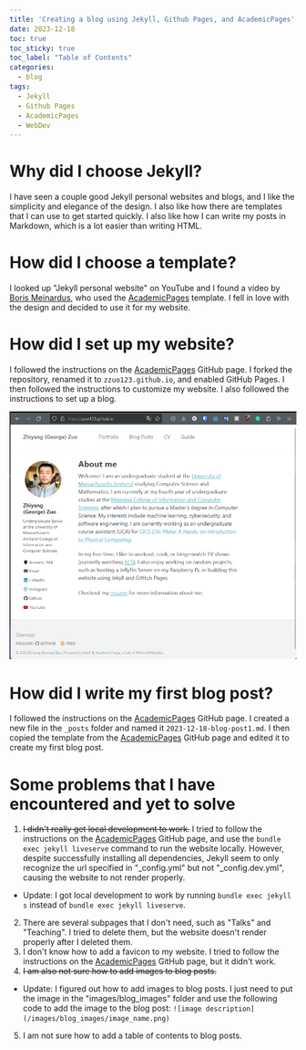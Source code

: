 ```yaml
---
title: 'Creating a blog using Jekyll, Github Pages, and AcademicPages'
date: 2023-12-18
toc: true
toc_sticky: true
toc_label: "Table of Contents"
categories:
  - blog
tags:
  - Jekyll
  - Github Pages
  - AcademicPages
  - WebDev
---
```


Why did I choose Jekyll?
======
I have seen a couple good Jekyll personal websites and blogs, and I like the simplicity and elegance of the design. I also like how there are templates that I can use to get started quickly. I also like how I can write my posts in Markdown, which is a lot easier than writing HTML.

How did I choose a template?
======
I looked up "Jekyll personal website" on YouTube and I found a video by [Boris Meinardus](https://youtu.be/8lJhXJCUYCc?si=DNQsgkaAubHTy36q), who used the [AcademicPages](https://www.github.com/academicpages/academicpages.github.io) template. I fell in love with the design and decided to use it for my website.

How did I set up my website?
======
I followed the instructions on the [AcademicPages](https://www.github.com/academicpages/academicpages.github.io) GitHub page. I forked the repository, renamed it to `zzuo123.github.io`, and enabled GitHub Pages. I then followed the instructions to customize my website. I also followed the instructions to set up a blog.

![front page](/assets/images/blog_images/20231218-post1-img1.png)

How did I write my first blog post?
======
I followed the instructions on the [AcademicPages](https://www.github.com/academicpages/academicpages.github.io) GitHub page. I created a new file in the `_posts` folder and named it `2023-12-18-blog-post1.md`. I then copied the template from the [AcademicPages](https://www.github.com/academicpages/academicpages.github.io) GitHub page and edited it to create my first blog post.

Some problems that I have encountered and yet to solve
======
1. ~~I didn't really get local development to work.~~ I tried to follow the instructions on the [AcademicPages](https://www.github.com/academicpages/academicpages.github.io) GitHub page, and use the `bundle exec jekyll liveserve` command to run the website locally. However, despite successfully installing all dependencies, Jekyll seem to only recognize the url specified in "_config.yml" but not "_config.dev.yml", causing the website to not render properly. 
  * Update: I got local development to work by running `bundle exec jekyll s` instead of `bundle exec jekyll liveserve`.
2. There are several subpages that I don't need, such as "Talks" and "Teaching". I tried to delete them, but the website doesn't render properly after I deleted them. 
3. I don't know how to add a favicon to my website. I tried to follow the instructions on the [AcademicPages](https://www.github.com/academicpages/academicpages.github.io) GitHub page, but it didn't work.
4. ~~I am also not sure how to add images to blog posts.~~
  * Update: I figured out how to add images to blog posts. I just need to put the image in the "images/blog_images" folder and use the following code to add the image to the blog post: `![image description](/images/blog_images/image_name.png)`
5. I am not sure how to add a table of contents to blog posts.
